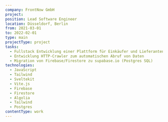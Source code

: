 ```yaml
---
company: FrontNow GmbH
project: 
position: Lead Software Engineer
location: Düsseldorf, Berlin
from: 2021-03-01
to: 2022-02-01
type: main
projectType: project
tasks:
  - Fullstack Entwicklung einer Plattform für Einkäufer und Lieferanten
  - Entwicklung HTTP-Crawler zum automatischen Abruf von Daten
  - Migration von Firebase/Firestore zu supabase.io (Postgres SQL)
technologies:
  - JavaScript
  - Tailwind
  - Sveltekit
  - Vite.js
  - Firebase
  - Firestore
  - Algolia
  - Tailwind
  - Postgres
contentType: work
---
```


